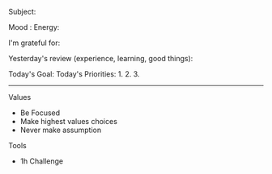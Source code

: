 Subject: 

Mood  : 
Energy: 

I'm grateful for:

Yesterday's review (experience, learning, good things):

Today's Goal: 
Today's Priorities:
1.
2.
3.

---

Values
- Be Focused
- Make highest values choices
- Never make assumption

Tools
- 1h Challenge
